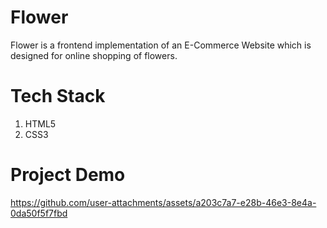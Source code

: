# Flower

Flower is a frontend implementation of an E-Commerce Website which is designed for online shopping of flowers.

# Tech Stack
1. HTML5
2. CSS3

# Project Demo
https://github.com/user-attachments/assets/a203c7a7-e28b-46e3-8e4a-0da50f5f7fbd
